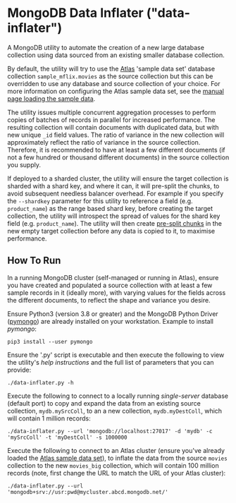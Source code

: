 # MongoDB Data Inflater ("data-inflater")

A MongoDB utility to automate the creation of a new large database collection using data sourced from an existing smaller database collection.

By default, the utility will try to use the [Atlas](https://www.mongodb.com/atlas) 'sample data set' database collection `sample_mflix.movies` as the source collection but this can be overridden to use any database and source collection of your choice. For more information on configuring the Atlas sample data set, see the [manual page loading the sample data](https://docs.atlas.mongodb.com/sample-data/).

The utility issues multiple concurrent aggregation processes to perform copies of batches of records in parallel for increased performance. The resulting collection will contain documents with duplicated data, but with new unique `_id` field values. The ratio of variance in the new collection will approximately reflect the ratio of variance in the source collection. Therefore, it is recommended to have at least a few different documents (if not a few hundred or thousand different documents) in the source collection you supply.

If deployed to a sharded cluster, the utility will ensure the target collection is sharded with a shard key, and where it can, it will pre-split the chunks, to avoid subsequent needless balancer overhead. For example if you specify the `--shardkey` parameter for this utility to reference a field (e.g. `product_name`) as the range based shard key, before creating the target collection, the utility will introspect the spread of values for the shard key field (e.g. `product_name`). The utility will then create [pre-split chunks](https://docs.mongodb.com/manual/tutorial/create-chunks-in-sharded-cluster/) in the new empty target collection before any data is copied to it, to maximise performance. 


## How To Run

In a running MongoDB cluster (self-managed or running in Atlas), ensure you have created and populated a source collection with at least a few sample records in it (ideally more), with varying values for the fields across the different documents, to reflect the shape and variance you desire.

Ensure Python3 (version 3.8 or greater) and the MongoDB Python Driver ([pymongo](https://docs.mongodb.com/drivers/pymongo/)) are already installed on your workstation. Example to install _pymongo_:

```console
pip3 install --user pymongo
```

Ensure the '.py' script is executable and then execute the following to view the utility's _help instructions_ and the full list of parameters that you can provide:

```console
./data-inflater.py -h
```

Execute the following to connect to a locally running _single-server_ database (default port) to copy and expand the data from an existing source collection, `mydb.mySrcColl`, to an a new collection, `mydb.myDestColl`, which will contain 1 million records:

```console
./data-inflater.py --url 'mongodb://localhost:27017' -d 'mydb' -c 'mySrcColl' -t 'myDestColl' -s 1000000
```

Execute the following to connect to an Atlas cluster (ensure you've already loaded the [Atlas sample data set](https://docs.atlas.mongodb.com/sample-data/)), to inflate the data from the source `movies` collection to the new `movies_big` collection, which will contain 100 million records (note, first change the URL to match the URL of your Atlas cluster):

```console
./data-inflater.py --url 'mongodb+srv://usr:pwd@mycluster.abcd.mongodb.net/'
```

